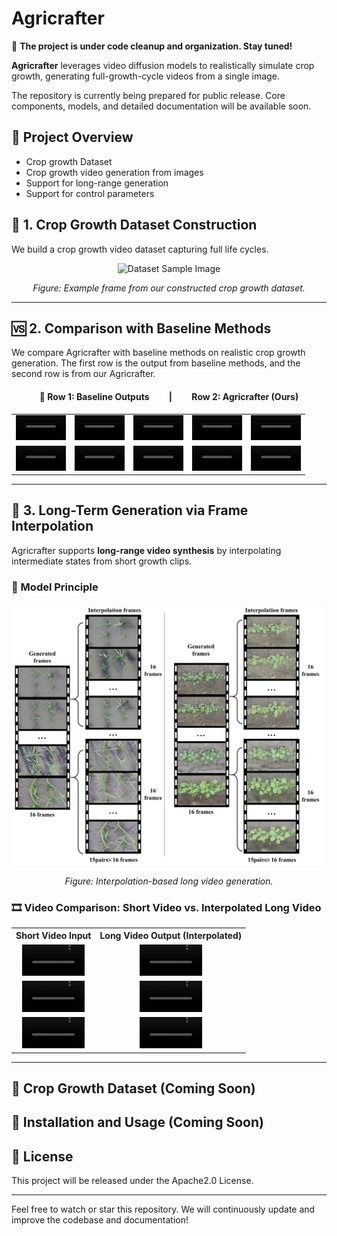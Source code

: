 # Agricrafter

🚧 **The project is under code cleanup and organization. Stay tuned!**

**Agricrafter** leverages video diffusion models to realistically simulate crop growth, generating full-growth-cycle videos from a single image.

The repository is currently being prepared for public release. Core components, models, and detailed documentation will be available soon.

## 📌 Project Overview
- Crop growth Dataset
- Crop growth video generation from images
- Support for long-range generation
- Support for control parameters

## 🧬 1. Crop Growth Dataset Construction

We build a crop growth video dataset capturing full life cycles.

<div align="center">
  <img src="assets/dataset-1.png" width="600" alt="Dataset Sample Image"/>
  <p><em>Figure: Example frame from our constructed crop growth dataset.</em></p>
</div>

---

## 🆚 2. Comparison with Baseline Methods

We compare Agricrafter with baseline methods on realistic crop growth generation. The first row is the output from baseline methods, and the second row is from our Agricrafter.

<h4 align="center">🔁 Row 1: Baseline Outputs   |   Row 2: Agricrafter (Ours)</h4>

<table>
  <tr>
    <td align="center">
      <video src="https://github.com/user-attachments/assets/08226e9f-f2cb-41a6-983b-59669f25d506" controls width="80">
      </video>
    </td>
    <td align="center">
      <video src="https://github.com/user-attachments/assets/af27a947-c93b-4b21-b6db-dd36dff83170" controls width="80">
      </video>
    </td>
    <td align="center">
      <video src="https://github.com/user-attachments/assets/ce779574-a551-4bb8-8b65-2665baa7a268" controls width="80">
      </video>
    </td>
    <td align="center">
      <video src="https://github.com/user-attachments/assets/123ff3ba-86a2-4083-bea3-c2bb9248e886" controls width="80">
      </video>
    </td>
    <td align="center">
      <video src="https://github.com/user-attachments/assets/7805ae96-96b5-4494-b273-99ce5b201220" controls width="80">
      </video>
    </td>
  </tr>
  <tr>
    <td align="center">
      <video src="https://github.com/user-attachments/assets/3763ee06-1332-49b9-bfff-5a8799dfde2c" controls width="80">
      </video>
    </td>
    <td align="center">
      <video src="https://github.com/user-attachments/assets/5544987a-f209-42e3-8554-8c46c5063eb2" controls width="80">
      </video>
    </td>
    <td align="center">
      <video src="https://github.com/user-attachments/assets/761ee9f0-39a4-4ddc-b242-1a8a1287fccd" controls width="80">
      </video>
    </td>
    <td align="center">
      <video src="https://github.com/user-attachments/assets/69ed3bb3-ed86-40a4-baea-12d91c509df7" controls width="80">
      </video>
    </td>
    <td align="center">
      <video src="https://github.com/user-attachments/assets/7128cad4-a188-4f11-99d7-7df508d75ed2" controls width="80">
      </video>
    </td>
  </tr>
</table>

---

## 🔁 3. Long-Term Generation via Frame Interpolation

Agricrafter supports **long-range video synthesis** by interpolating intermediate states from short growth clips.

### 🧠 Model Principle

<div align="center">
  <img src="assets/interpolation-1.png" width="500" alt="Interpolation Principle"/>
  <p><em>Figure: Interpolation-based long video generation.</em></p>
</div>

### 🎞️ Video Comparison: Short Video vs. Interpolated Long Video

<table>
  <tr>
    <th style="text-align:center">Short Video Input</th>
    <th style="text-align:center">Long Video Output (Interpolated)</th>
  </tr>
  <tr>
    <td align="center">
      <video src="https://github.com/user-attachments/assets/b683000e-9412-4bfe-9d38-707c2ef6a177" controls width="100">
      </video>
    </td>
    <td align="center">
      <video src="https://github.com/user-attachments/assets/06390bd7-1866-4dd3-ae4f-a007c033ebf7" controls width="100">
      </video>
    </td>
  </tr>
  <tr>
    <td align="center">
      <video src="https://github.com/user-attachments/assets/76d4ea3c-d608-44f1-95de-0217c9d6caf5" controls width="100">
      </video>
    </td>
    <td align="center">
      <video src="https://github.com/user-attachments/assets/dd81f91b-88ca-405c-b333-d2e635a28360" controls width="100">
      </video>
    </td>
  </tr>
  <tr>
    <td align="center">
      <video src="https://github.com/user-attachments/assets/47ddc2e2-a68f-4f0d-9864-9d8a00bdc3b7" controls width="100">
      </video>
    </td>
    <td align="center">
      <video src="https://github.com/user-attachments/assets/1606ef13-e4e8-42d0-83f8-8c21677b82c0" controls width="100">
      </video>
    </td>
  </tr>
</table>

---


## 📂 Crop Growth Dataset (Coming Soon)

## 🔧 Installation and Usage (Coming Soon)

## 📄 License
This project will be released under the Apache2.0 License.

---

Feel free to watch or star this repository. We will continuously update and improve the codebase and documentation!
